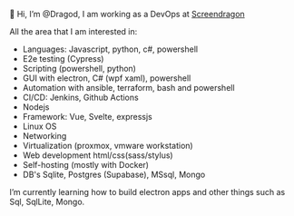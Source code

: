 👋 Hi, I’m @Dragod, I am working as a DevOps at [Screendragon](https://www.screendragon.com/)

All the area that I am interested in:
-  Languages: Javascript, python, c#, powershell
-  E2e testing (Cypress)
-  Scripting (powershell, python)
-  GUI with electron, C# (wpf xaml), powershell
-  Automation with ansible, terraform, bash and powershell
-  CI/CD: Jenkins, Github Actions
-  Nodejs
-  Framework: Vue, Svelte, expressjs
-  Linux OS
-  Networking
-  Virtualization (proxmox, vmware workstation)
-  Web development html/css(sass/stylus)
-  Self-hosting (mostly with Docker)
-  DB's Sqlite, Postgres (Supabase), MSsql, Mongo

I’m currently learning how to build electron apps and other things such as Sql, SqlLite, Mongo.

<!---
Dragod/Dragod is a ✨ special ✨ repository because its `README.md` (this file) appears on your GitHub profile.
You can click the Preview link to take a look at your changes.
--->
